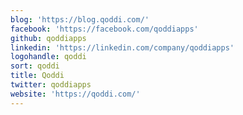 ```yaml
---
blog: 'https://blog.qoddi.com/'
facebook: 'https://facebook.com/qoddiapps'
github: qoddiapps
linkedin: 'https://linkedin.com/company/qoddiapps'
logohandle: qoddi
sort: qoddi
title: Qoddi
twitter: qoddiapps
website: 'https://qoddi.com/'
---
```

